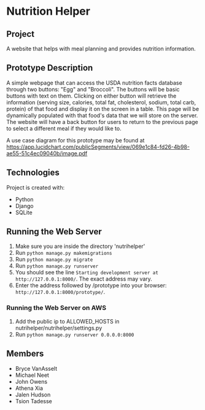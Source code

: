 # Nutrition Helper

## Project
A website that helps with meal planning and provides nutrition information.

## Prototype Description
A simple webpage that can access the USDA nutrition facts database through two buttons: "Egg" and "Broccoli". The buttons will be basic buttons with text on them. Clicking on either button will retrieve the information (serving size, calories, total fat, cholesterol, sodium, total carb, protein) of that food and display it on the screen in a table. This page will be dynamically populated with that food's data that we will store on the server. The website will have a back button for users to return to the previous page to select a different meal if they would like to.

A use case diagram for this prototype may be found at https://app.lucidchart.com/publicSegments/view/069e1c84-fd26-4b98-ae55-51c4ec09040b/image.pdf

## Technologies
Project is created with:
* Python
* Django
* SQLite

## Running the Web Server
1. Make sure you are inside the directory 'nutrihelper'
2. Run `python manage.py makemigrations`
3. Run `python manage.py migrate`
4. Run `python manage.py runserver`
5. You should see the line `Starting development server at http://127.0.0.1:8000/`. The exact address may vary.
6. Enter the address followed by /prototype into your browser: `http://127.0.0.1:8000/prototype/`.

### Running the Web Server on AWS
1. Add the public ip to ALLOWED_HOSTS in nutrihelper/nutrihelper/settings.py 
2. Run `python manage.py runserver 0.0.0.0:8000`

## Members
* Bryce VanAsselt
* Michael Neet
* John Owens
* Athena Xia
* Jalen Hudson
* Tsion Tadesse
